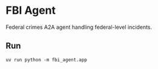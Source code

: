 # FBI Agent

Federal crimes A2A agent handling federal-level incidents.

## Run
```
uv run python -m fbi_agent.app
```
